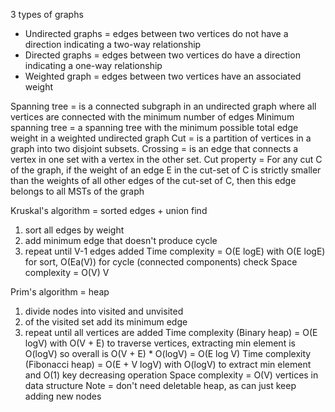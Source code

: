 3 types of graphs
* Undirected graphs = edges between two vertices do not have a direction indicating a two-way relationship
* Directed graphs = edges between two vertices do have a direction indicating a one-way relationship
* Weighted graph = edges between two vertices have an associated weight

Spanning tree = is a connected subgraph in an undirected graph where all vertices are connected with the minimum number of edges
Minimum spanning tree = a spanning tree with the minimum possible total edge weight in a weighted undirected graph
Cut = is a partition of vertices in a graph into two disjoint subsets.
Crossing = is an edge that connects a vertex in one set with a vertex in the other set.
Cut property = For any cut C of the graph, if the weight of an edge E in the cut-set of C is strictly smaller than the weights of all other edges of the cut-set of C, then this edge belongs to all MSTs of the graph

Kruskal's algorithm = sorted edges + union find
1. sort all edges by weight
2. add minimum edge that doesn't produce cycle
3. repeat until V-1 edges added 
Time complexity = O(E logE) with O(E logE) for sort, O(Ea(V)) for cycle (connected components) check
Space complexity = O(V) V

Prim's algorithm = heap
1. divide nodes into visited and unvisited
2. of the visited set add its minimum edge
3. repeat until all vertices are added
Time complexity (Binary heap) = O(E logV) with O(V + E) to traverse vertices, extracting min element is O(logV) so overall is O(V + E) * O(logV) = O(E log V)
Time complexity (Fibonacci heap) = O(E + V logV)  with O(logV) to extract min element and O(1) key decreasing operation
Space complexity = O(V) vertices in data structure
Note = don't need deletable heap, as can just keep adding new nodes